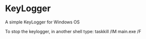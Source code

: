 # KeyLogger
A simple KeyLogger for Windows OS

To stop the keylogger, in another shell type: taskkill /IM main.exe /F
